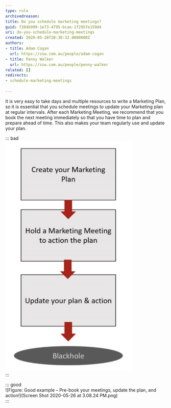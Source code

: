 ```yaml
---
type: rule
archivedreason: 
title: Do you schedule marketing meetings?
guid: f204b999-1e73-4795-bcae-1f2957e159d4
uri: do-you-schedule-marketing-meetings
created: 2020-05-26T20:30:32.0000000Z
authors:
- title: Adam Cogan
  url: https://ssw.com.au/people/adam-cogan
- title: Penny Walker
  url: https://ssw.com.au/people/penny-walker
related: []
redirects:
- schedule-marketing-meetings

---
```


It is very easy to take days and multiple resources to write a Marketing Plan, so it is essential that you schedule meetings to update your Marketing plan at regular intervals. After each Marketing Meeting, we recommend that you book the next meeting immediately so that you have time to plan and prepare ahead of time. This also makes your team regularly use and update your plan.

<!--endintro-->

::: bad  
![Figure: Bad example – Where ideas go to die, the plan falls into a black hole and is wasted!](mkt-plan-bad.png)  
:::

::: good  
![Figure: Good example – Pre-book your meetings, update the plan, and action!](Screen Shot 2020-05-26 at 3.08.24 PM.png)  
:::

